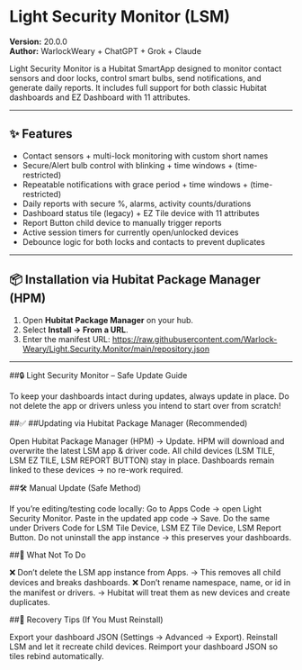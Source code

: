 # Light Security Monitor (LSM)

**Version:** 20.0.0  
**Author:** WarlockWeary + ChatGPT + Grok + Claude  

Light Security Monitor is a Hubitat SmartApp designed to monitor contact sensors and door locks, control smart bulbs, send notifications, and generate daily reports. It includes full support for both classic Hubitat dashboards and EZ Dashboard with 11 attributes.

---

## ✨ Features
- Contact sensors + multi-lock monitoring with custom short names
- Secure/Alert bulb control with blinking + time windows + (time-restricted)
- Repeatable notifications with grace period + time windows + (time-restricted)
- Daily reports with secure %, alarms, activity counts/durations
- Dashboard status tile (legacy) + EZ Tile device with 11 attributes
- Report Button child device to manually trigger reports
- Active session timers for currently open/unlocked devices
- Debounce logic for both locks and contacts to prevent duplicates

---

## 📦 Installation via Hubitat Package Manager (HPM)

1. Open **Hubitat Package Manager** on your hub.  
2. Select **Install → From a URL**.  
3. Enter the manifest URL: https://raw.githubusercontent.com/Warlock-Weary/Light.Security.Monitor/main/repository.json

---------------------------------------------------------------------------------------------------------------------------------

##🔒 Light Security Monitor – Safe Update Guide

To keep your dashboards intact during updates, always update in place.
Do not delete the app or drivers unless you intend to start over from scratch!


##✅ ##Updating via Hubitat Package Manager (Recommended)

Open Hubitat Package Manager (HPM) → Update.
HPM will download and overwrite the latest LSM app & driver code.
All child devices (LSM TILE, LSM EZ TILE, LSM REPORT BUTTON) stay in place.
Dashboards remain linked to these devices → no re-work required.

##🛠 Manual Update (Safe Method)

If you’re editing/testing code locally:
Go to Apps Code → open Light Security Monitor.
Paste in the updated app code → Save.
Do the same under Drivers Code for LSM Tile Device, LSM EZ Tile Device, LSM Report Button.
Do not uninstall the app instance → this preserves your dashboards.

##🚫 What Not To Do

❌ Don’t delete the LSM app instance from Apps.
→ This removes all child devices and breaks dashboards.
❌ Don’t rename namespace, name, or id in the manifest or drivers.
→ Hubitat will treat them as new devices and create duplicates.

##🧰 Recovery Tips (If You Must Reinstall)

Export your dashboard JSON (Settings → Advanced → Export).
Reinstall LSM and let it recreate child devices.
Reimport your dashboard JSON so tiles rebind automatically.
